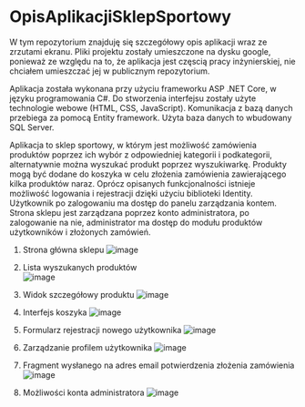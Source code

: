 # OpisAplikacjiSklepSportowy
W tym repozytorium znajduję się szczegółowy opis aplikacji wraz ze zrzutami ekranu. Pliki projektu zostały umieszczone na dysku google, ponieważ ze względu na to, że aplikacja jest częscią pracy inżynierskiej, nie chciałem umieszczać jej w publicznym repozytorium.

Aplikacja została wykonana przy użyciu frameworku ASP .NET Core, w języku programowania C#. Do stworzenia interfejsu zostały użyte technologie webowe (HTML, CSS, JavaScript). Komunikacja z bazą danych przebiega za pomocą Entity framework. Użyta baza danych to wbudowany SQL Server.

Aplikacja to sklep sportowy, w którym jest możliwość zamówienia produktów poprzez ich wybór z odpowiedniej kategorii i podkategorii, alternatywnie można wyszukać produkt poprzez wyszukiwarkę. Produkty mogą być dodane do koszyka w celu złożenia zamówienia zawierającego kilka produktów naraz. Oprócz opisanych funkcjonalności istnieje możliwość logowania i rejestracji dzięki użyciu biblioteki Identity. Użytkownik po zalogowaniu ma dostęp do panelu zarządzania kontem. Strona sklepu jest zarządzana poprzez konto administratora, po zalogowanie na nie, administrator ma dostęp do modułu produktów użytkowników i złożonych zamówień.

1) Strona główna sklepu
![image](https://github.com/Emil6011/OpisAplikacjiSklepSportowy/assets/73350365/28a9b285-8e12-4b0b-bc3c-bae86f53308e)

2) Lista wyszukanych produktów  
![image](https://github.com/Emil6011/OpisAplikacjiSklepSportowy/assets/73350365/e544b079-712f-4271-864d-119cbfe17ed2)

3) Widok szczegółowy produktu
![image](https://github.com/Emil6011/OpisAplikacjiSklepSportowy/assets/73350365/32cb6087-4938-4575-bd21-54149dc2b358)

4) Interfejs koszyka
![image](https://github.com/Emil6011/OpisAplikacjiSklepSportowy/assets/73350365/18777090-5efd-4c34-b38a-93e8d5a6eee3)

5) Formularz rejestracji nowego użytkownika
![image](https://github.com/Emil6011/OpisAplikacjiSklepSportowy/assets/73350365/e627c9e0-2569-4e43-b97f-ebfd1f946814)

6) Zarządzanie profilem użytkownika
![image](https://github.com/Emil6011/OpisAplikacjiSklepSportowy/assets/73350365/77f28a89-e0ec-4fb1-b14b-b16ed7b40312)

7) Fragment wysłanego na adres email potwierdzenia złożenia zamówienia
![image](https://github.com/Emil6011/OpisAplikacjiSklepSportowy/assets/73350365/09334127-6d7e-49c3-814d-454de3866f80)

8) Możliwości konta administratora
![image](https://github.com/Emil6011/OpisAplikacjiSklepSportowy/assets/73350365/1bea8beb-2ccf-43a0-8c56-dc4707349bcf)

